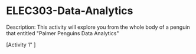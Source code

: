 # ELEC303-Data-Analytics

Description: This activity will explore you from the whole body of a penguin that entitled "Palmer Penguins Data Analytics"

[Activity 1" ]

